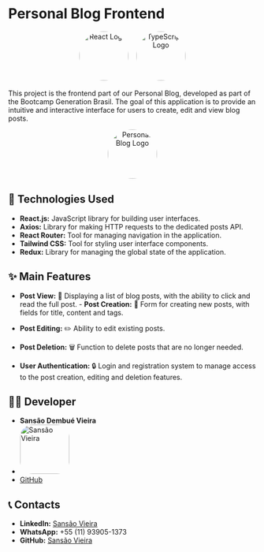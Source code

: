 # Personal Blog Frontend

<p align="center">
<img src="https://upload.wikimedia.org/wikipedia/commons/a/a7/React-icon.svg" alt="React Logo" width="100" height="100" style="border-radius: 50%;"> &nbsp;&nbsp;
<img src="https://upload.wikimedia.org/wikipedia/commons/4/4c/Typescript_logo_2020.svg" alt="TypeScript Logo" width="100" height="100" style="border-radius: 50%;">
</p>

This project is the frontend part of our Personal Blog, developed as part of the Bootcamp Generation Brasil. The goal of this application is to provide an intuitive and interactive interface for users to create, edit and view blog posts.

<p align="center">
<img src="link-to-the-project-logo" alt="Personal Blog Logo" width="100" height="100" style="border-radius: 50%;">
</p>

## 🚀 Technologies Used
- **React.js:** JavaScript library for building user interfaces.
- **Axios:** Library for making HTTP requests to the dedicated posts API.
- **React Router:** Tool for managing navigation in the application.
- **Tailwind CSS:** Tool for styling user interface components.
- **Redux:** Library for managing the global state of the application.

## ✨ Main Features
- **Post View:** 📄 Displaying a list of blog posts, with the ability to click and read the full post. - **Post Creation:** 📝 Form for creating new posts, with fields for title, content and tags.

- **Post Editing:** ✏️ Ability to edit existing posts.

- **Post Deletion:** 🗑️ Function to delete posts that are no longer needed.

- **User Authentication:** 🔒 Login and registration system to manage access to the post creation, editing and deletion features.

## 👨‍💻 Developer
- **Sansão Dembué Vieira**
- <img src="https://avatars.githubusercontent.com/sansaovieira" alt="Sansão Vieira" width="100" height="100" style="border-radius: 25% 25% 25% 25%;">
- [GitHub](https://github.com/sansaovieira)

## 📞 Contacts
- **LinkedIn:** [Sansão Vieira](https://www.linkedin.com/in/sansaovieira/)
- **WhatsApp:** +55 (11) 93905-1373
- **GitHub:** [Sansão Vieira](https://github.com/sansaovieira)
